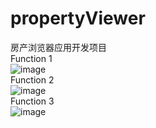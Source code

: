 # propertyViewer
房产浏览器应用开发项目  
Function 1  
![image](https://github.com/Xujiangjing/github_gif/blob/main/propertyViewer_1.gif)  
Function 2  
![image](https://github.com/Xujiangjing/github_gif/blob/main/propertyViewer_2.gif)  
Function 3  
![image](https://github.com/Xujiangjing/github_gif/blob/main/propertyViewer_3.gif)  

